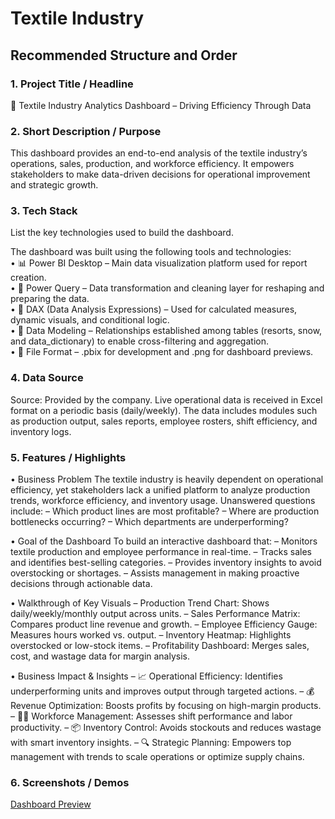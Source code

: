 # Textile Industry
## Recommended Structure and Order
### 1.	Project Title / Headline
🧵 Textile Industry Analytics Dashboard – Driving Efficiency Through Data

### 2.	Short Description / Purpose
This dashboard provides an end-to-end analysis of the textile industry’s operations, sales, production, and workforce efficiency.
It empowers stakeholders to make data-driven decisions for operational improvement and strategic growth.

### 3.	Tech Stack
List the key technologies used to build the dashboard.

The dashboard was built using the following tools and technologies:<br>
•	📊 Power BI Desktop – Main data visualization platform used for report creation.<br>
•	📂 Power Query – Data transformation and cleaning layer for reshaping and preparing the data.<br>
•	🧠 DAX (Data Analysis Expressions) – Used for calculated measures, dynamic visuals, and conditional logic.<br>
•	📝 Data Modeling – Relationships established among tables (resorts, snow, and data_dictionary) to enable cross-filtering and aggregation.<br>
•	📁 File Format – .pbix for development and .png for dashboard previews.

### 4.	Data Source
Source: Provided by the company. Live operational data is received in Excel format on a periodic basis (daily/weekly).
The data includes modules such as production output, sales reports, employee rosters, shift efficiency, and inventory logs.

### 5.	Features / Highlights
• Business Problem
The textile industry is heavily dependent on operational efficiency, yet stakeholders lack a unified platform to analyze production trends, workforce efficiency, and inventory usage.
Unanswered questions include:
– Which product lines are most profitable?
– Where are production bottlenecks occurring?
– Which departments are underperforming?

• Goal of the Dashboard
To build an interactive dashboard that:
– Monitors textile production and employee performance in real-time.
– Tracks sales and identifies best-selling categories.
– Provides inventory insights to avoid overstocking or shortages.
– Assists management in making proactive decisions through actionable data.

• Walkthrough of Key Visuals
– Production Trend Chart: Shows daily/weekly/monthly output across units.
– Sales Performance Matrix: Compares product line revenue and growth.
– Employee Efficiency Gauge: Measures hours worked vs. output.
– Inventory Heatmap: Highlights overstocked or low-stock items.
– Profitability Dashboard: Merges sales, cost, and wastage data for margin analysis.

• Business Impact & Insights
– 📈 Operational Efficiency: Identifies underperforming units and improves output through targeted actions.
– 💰 Revenue Optimization: Boosts profits by focusing on high-margin products.
– 🧍‍♂️ Workforce Management: Assesses shift performance and labor productivity.
– 📦 Inventory Control: Avoids stockouts and reduces wastage with smart inventory insights.
– 🔍 Strategic Planning: Empowers top management with trends to scale operations or optimize supply chains.

### 6.	Screenshots / Demos
[Dashboard Preview](https://github.com/DarshanPatel7440/Textile-Industry/blob/main/Manufacture.png)
